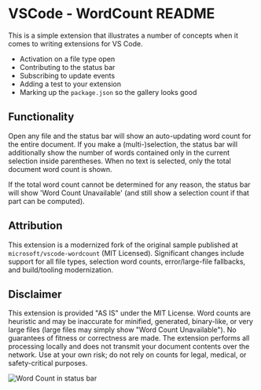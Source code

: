 # VSCode - WordCount README
 
This is a simple extension that illustrates a number of concepts when it comes to writing extensions for VS Code.  

* Activation on a file type open
* Contributing to the status bar
* Subscribing to update events
* Adding a test to your extension
* Marking up the `package.json` so the gallery looks good

## Functionality

Open any file and the status bar will show an auto-updating word count for the entire document. If you make a (multi-)selection, the status bar will additionally show the number of words contained only in the current selection inside parentheses. When no text is selected, only the total document word count is shown.

If the total word count cannot be determined for any reason, the status bar will show 'Word Count Unavailable' (and still show a selection count if that part can be computed).

## Attribution

This extension is a modernized fork of the original sample published at `microsoft/vscode-wordcount` (MIT Licensed). Significant changes include support for all file types, selection word counts, error/large-file fallbacks, and build/tooling modernization.

## Disclaimer

This extension is provided "AS IS" under the MIT License. Word counts are heuristic and may be inaccurate for minified, generated, binary-like, or very large files (large files may simply show "Word Count Unavailable"). No guarantees of fitness or correctness are made. The extension performs all processing locally and does not transmit your document contents over the network. Use at your own risk; do not rely on counts for legal, medical, or safety-critical purposes.

![Word Count in status bar](images/wordcount.gif)
